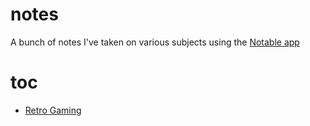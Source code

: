 # notes
A bunch of notes I've taken on various subjects using the [Notable app](https://github.com/notable/notable)

# toc
* [Retro Gaming](https://caitisgreat.github.io/notes/notes/Retro%20Gaming)

